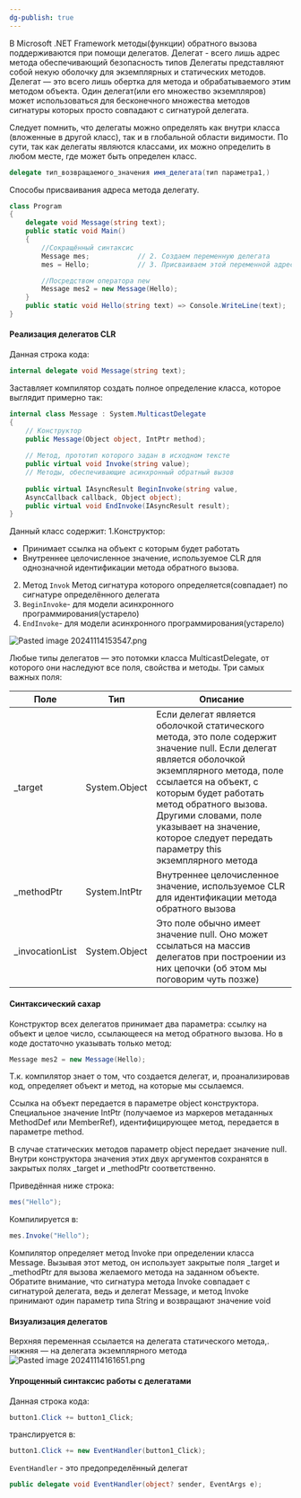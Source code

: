 ```yaml
---
dg-publish: true
---
```


В Microsoft .NET Framework методы(функции) обратного вызова поддерживаются при помощи делегатов.
Делегат - всего лишь адрес метода обеспечивающий безопасность типов
Делегаты представляют собой некую оболочку для экземплярных и статических методов.  
Делегат — это всего лишь обертка для метода и обрабатываемого этим методом объекта. 
Один делегат(или его множество экземпляров) может использоваться для бесконечного множества методов сигнатуры которых просто совпадают с сигнатурой делегата.

Следует помнить, что делегаты можно определять как внутри класса (вложенные в другой класс), так и в глобальной области видимости. По сути, так как делегаты являются классами, их можно определить в любом месте, где может быть определен класс.

```csharp
delegate тип_возвращаемого_значения имя_делегата(тип параметра1,)
```

Способы присваивания адреса метода делегату.
```csharp
class Program
{
	delegate void Message(string text);
	public static void Main()
	{
		//Сокращённый синтаксис
		Message mes;            // 2. Создаем переменную делегата
		mes = Hello;            // 3. Присваиваем этой переменной адрес метода

		//Посредством оператора new
		Message mes2 = new Message(Hello); 
	}
	public static void Hello(string text) => Console.WriteLine(text);
}
```

#### Реализация делегатов CLR

Данная строка кода:
```csharp
internal delegate void Message(string text);
```

Заставляет компилятор создать полное определение класса, которое выглядит примерно так:
```csharp
internal class Message : System.MulticastDelegate
{
	// Конструктор
	public Message(Object object, IntPtr method);
	
	// Метод, прототип которого задан в исходном тексте
	public virtual void Invoke(string value);
	// Методы, обеспечивающие асинхронный обратный вызов
	
	public virtual IAsyncResult BeginInvoke(string value,
	AsyncCallback callback, Object object);
	public virtual void EndInvoke(IAsyncResult result);
}
```
Данный класс содержит:
1.Конструктор:
- Принимает ссылка на объект с которым будет работать
- Внутреннее целочисленное значение, используемое CLR для однозначной идентификации метода обратного вызова.
2. Метод `Invok`
Метод сигнатура которого определяется(совпадает) по сигнатуре определённого делегата
3. `BeginInvoke`- для модели асинхронного программирования(устарело)
4. `EndInvoke`- для модели асинхронного программирования(устарело)



![Pasted image 20241114153547.png](/img/user/Files/Image/Pasted%20image%2020241114153547.png)

Любые типы делегатов — это потомки класса MulticastDelegate, от которого они наследуют все поля, свойства и методы. Три самых важных поля:

| Поле            | Тип           | Описание |
| --------------- | ------------- | -------- |
| _target         | System.Object | Если делегат является оболочкой статического метода, это поле содержит значение null. Если делегат является оболочкой экземплярного метода, поле ссылается на объект, с которым будет работать метод обратного вызова. Другими словами, поле указывает на значение, которое следует передать параметру this экземплярного метода         |
| _methodPtr      | System.IntPtr | Внутреннее целочисленное значение, используемое CLR для идентификации метода обратного вызова         |
| _invocationList | System.Object |  Это поле обычно имеет значение null. Оно может ссылаться на массив делегатов при построении из них цепочки (об этом мы поговорим чуть позже)        |

#### Синтаксический сахар
Конструктор всех делегатов принимает два параметра: ссылку на объект и целое число, ссылающееся на метод обратного вызова. 
Но в коде достаточно указывать только метод:
```csharp
Message mes2 = new Message(Hello); 
```
Т.к. компилятор знает о том, что создается делегат, и, проанализировав код, определяет объект и метод, на которые мы ссылаемся. 

Ссылка на объект передается в параметре object конструктора. 
Специальное значение IntPtr (получаемое из маркеров метаданных MethodDef или MemberRef), идентифицирующее метод, передается в параметре method. 

В случае статических методов параметр object передает значение null. Внутри конструктора значения этих двух аргументов сохранятся в закрытых полях _target и _methodPtr соответственно.

Приведённая ниже строка:
```csharp
mes("Hello");
```
Компилируется в:
```csharp
mes.Invoke("Hello");
```

Компилятор определяет метод Invoke при определении класса Message. Вызывая этот метод, он использует закрытые поля _target и _methodPtr для вызова желаемого метода на заданном объекте. Обратите внимание, что сигнатура метода Invoke совпадает с сигнатурой делегата, ведь и делегат Message, и метод Invoke принимают один параметр типа String и возвращают значение void



#### Визуализация делегатов
Верхняя переменная ссылается на делегата статического метода,. нижняя — на делегата экземплярного метода
![Pasted image 20241114161651.png](/img/user/Files/Image/Pasted%20image%2020241114161651.png)


#### Упрощенный синтаксис работы с делегатами

Данная строка кода:
```csharp
button1.Click += button1_Click;
```
транслируется в:
```csharp
button1.Click += new EventHandler(button1_Click);
```

`EventHandler` - это предопределённый делегат
```csharp
public delegate void EventHandler(object? sender, EventArgs e);
```